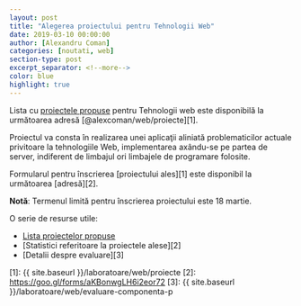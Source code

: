 ```yaml
---
layout: post
title: "Alegerea proiectului pentru Tehnologii Web"
date: 2019-03-10 00:00:00
author: [Alexandru Coman]
categories: [noutati, web]
section-type: post
excerpt_separator: <!--more-->
color: blue
highlight: true
---
```


Lista cu [proiectele propuse][0] pentru Tehnologii web este disponibilă la următoarea adresă [@alexcoman/web/proiecte][1].

Proiectul va consta în realizarea unei aplicaţii aliniată problematicilor actuale privitoare la tehnologiile Web, implementarea axându-se pe partea de server, indiferent de limbajul ori limbajele de programare folosite.

<!--more-->

Formularul pentru înscrierea [proiectului ales][1] este disponibil la următoarea [adresă][2].

**Notă**: Termenul limită pentru înscrierea proiectului este 18 martie.

O serie de resurse utile:

 - [Lista proiectelor propuse][0]
 - [Statistici referitoare la proiectele alese][2]
 - [Detalii despre evaluare][3]

[0]: https://profs.info.uaic.ro/~busaco/teach/courses/web/projects/
[1]: {{ site.baseurl }}/laboratoare/web/proiecte
[2]: https://goo.gl/forms/aKBonwgLH6i2eor72
[3]: {{ site.baseurl }}/laboratoare/web/evaluare-componenta-p
